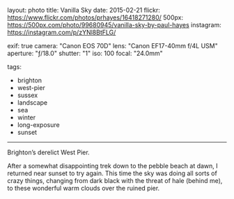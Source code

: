 layout: photo
title: Vanilla Sky
date: 2015-02-21
flickr: https://www.flickr.com/photos/prhayes/16418271280/
500px: https://500px.com/photo/99680945/vanilla-sky-by-paul-hayes
instagram: https://instagram.com/p/zYNl8BtFLG/

exif: true
camera: "Canon EOS 70D"
lens: "Canon EF17-40mm f/4L USM"
aperture: "ƒ/18.0"
shutter: "1"
iso: 100
focal: "24.0mm"

tags:
  - brighton
  - west-pier
  - sussex
  - landscape
  - sea
  - winter
  - long-exposure
  - sunset
---

Brighton’s derelict West Pier.

After a somewhat disappointing trek down to the pebble beach at dawn, I returned near sunset to try again. This time the sky was doing all sorts of crazy things, changing from dark black with the threat of hale (behind me), to these wonderful warm clouds over the ruined pier.
